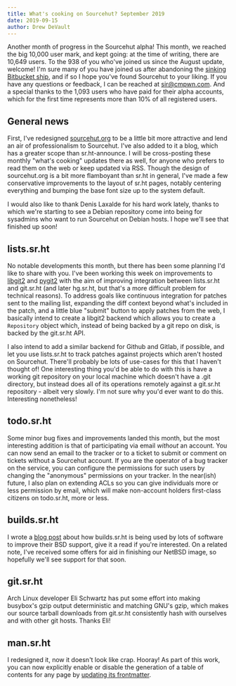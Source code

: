 ```yaml
---
title: What's cooking on Sourcehut? September 2019
date: 2019-09-15
author: Drew DeVault
---
```


Another month of progress in the Sourcehut alpha! This month, we reached the big
10,000 user mark, and kept going: at the time of writing, there are 10,649
users. To the 938 of you who've joined us since the August update, welcome! I'm
sure many of you have joined us after abandoning the [sinking Bitbucket
ship][bitbucket], and if so I hope you've found Sourcehut to your liking. If you
have any questions or feedback, I can be reached at
[sir@cmpwn.com](mailto:sir@cmpwn.com). And a special thanks to the 1,093 users
who have paid for their alpha accounts, which for the first time represents more
than 10% of all registered users.

[bitbucket]: https://sourcehut.org/blog/2019-08-21-sourcehut-welcomes-bitbucket-refugees/

## General news

First, I've redesigned [sourcehut.org](https://sourcehut.org) to be a little bit
more attractive and lend an air of professionalism to Sourcehut. I've also added
to it a blog, which has a greater scope than sr.ht-announce. I will be
cross-posting these monthly "what's cooking" updates there as well, for anyone
who prefers to read them on the web or keep updated via RSS. Though the design
of sourcehut.org is a bit more flamboyant than sr.ht in general, I've made a few
conservative improvements to the layout of sr.ht pages, notably centering
everything and bumping the base font size up to the system default.

I would also like to thank Denis Laxalde for his hard work lately, thanks to
which we're starting to see a Debian repository come into being for sysadmins
who want to run Sourcehut on Debian hosts. I hope we'll see that finished up
soon!

## lists.sr.ht

No notable developments this month, but there has been some planning I'd like to
share with you. I've been working this week on improvements to
[libgit2][libgit2] and [pygit2][pygit2] with the aim of improving integration
between lists.sr.ht and git.sr.ht (and later hg.sr.ht, but that's a more
difficult problem for technical reasons). To address goals like continuous
integration for patches sent to the mailing list, expanding the diff context
beyond what's included in the patch, and a little blue "submit" button to apply
patches from the web, I basically intend to create a libgit2 backend which
allows you to create a `Repository` object which, instead of being backed by a
git repo on disk, is backed by the git.sr.ht API.

I also intend to add a similar backend for Github and Gitlab, if possible, and
let you use lists.sr.ht to track patches against projects which aren't hosted on
Sourcehut. There'll probably be lots of use-cases for this that I haven't
thought of! One interesting thing you'd be able to do with this is have a
working git repository on your local machine which doesn't have a .git
directory, but instead does all of its operations remotely against a git.sr.ht
repository - albeit very slowly. I'm not sure why you'd ever want to do this.
Interesting nonetheless!

[libgit2]: https://github.com/libgit2/libgit2
[pygit2]: https://github.com/libgit2/pygit2

## todo.sr.ht

Some minor bug fixes and improvements landed this month, but the most
interesting addition is that of participating via email *without* an account.
You can now send an email to the tracker or to a ticket to submit or comment on
tickets without a Sourcehut account. If you are the operator of a bug tracker on
the service, you can configure the permissions for such users by changing the
"anonymous" permissions on your tracker. In the near(ish) future, I also plan on
extending ACLs so you can give individuals more or less permission by email,
which will make non-account holders first-class citizens on todo.sr.ht, more or
less.

## builds.sr.ht

I wrote a [blog post][bsd] about how builds.sr.ht is being used by lots of
software to improve their BSD support, give it a read if you're interested. On a
related note, I've received some offers for aid in finishing our NetBSD image,
so hopefully we'll see support for that soon.

[bsd]: https://sourcehut.org/blog/2019-09-12-sourcehut-makes-bsd-software-better/

## git.sr.ht

Arch Linux developer Eli Schwartz has put some effort into making busybox's gzip
output deterministic and matching GNU's gzip, which makes our source tarball
downloads from git.sr.ht consistently hash with ourselves and with other git
hosts. Thanks Eli!

## man.sr.ht

I redesigned it, now it doesn't look like crap. Hooray! As part of this work,
you can now explicitly enable or disable the generation of a table of contents
for any page by [updating its
frontmatter](https://man.sr.ht/man.sr.ht/#frontmatter).
